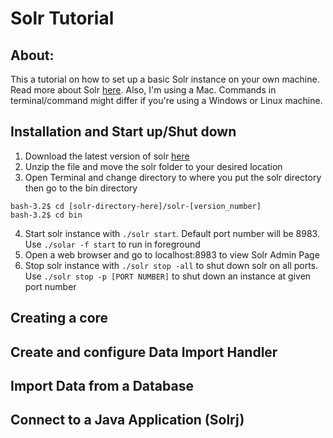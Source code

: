 # Solr Tutorial

## About:
This a tutorial on how to set up a basic Solr instance on your own machine. Read more about
Solr [here]("http://lucene.apache.org/solr/").
Also, I'm using a Mac. Commands in terminal/command might differ if you're using a Windows or Linux machine.

## Installation and Start up/Shut down
1) Download the latest version of solr [here]("http://www.apache.org/dyn/closer.lua/lucene/solr/7.3.0") <br>
2) Unzip the file and move the solr folder to your desired location <br>
3) Open Terminal and change directory to where you put the solr directory then go to the bin directory
```
bash-3.2$ cd [solr-directory-here]/solr-[version_number]
bash-3.2$ cd bin
```
4) Start solr instance with `./solr start`. Default port number will be 8983. Use `./solar -f start` to run in foreground <br>
5) Open a web browser and go to localhost:8983 to view Solr Admin Page <br>
6) Stop solr instance with `./solr stop -all` to shut down solr on all ports. Use `./solr stop -p [PORT NUMBER]` to shut down an instance at given port number <br>

## Creating a core

## Create and configure Data Import Handler

## Import Data from a Database

## Connect to a Java Application (Solrj)
